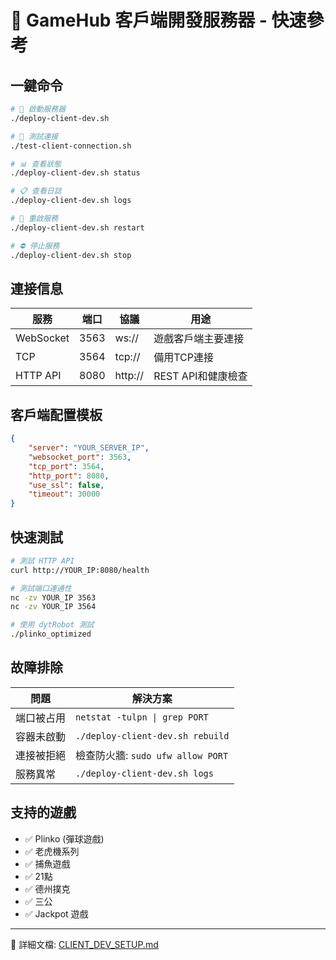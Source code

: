 # 🚀 GameHub 客戶端開發服務器 - 快速參考

## 一鍵命令

```bash
# 🚀 啟動服務器
./deploy-client-dev.sh

# 🧪 測試連接
./test-client-connection.sh

# 📊 查看狀態
./deploy-client-dev.sh status

# 📋 查看日誌
./deploy-client-dev.sh logs

# 🔄 重啟服務
./deploy-client-dev.sh restart

# ⛔ 停止服務
./deploy-client-dev.sh stop
```

## 連接信息

| 服務 | 端口 | 協議 | 用途 |
|------|------|------|------|
| WebSocket | 3563 | ws:// | 遊戲客戶端主要連接 |
| TCP | 3564 | tcp:// | 備用TCP連接 |
| HTTP API | 8080 | http:// | REST API和健康檢查 |

## 客戶端配置模板

```json
{
    "server": "YOUR_SERVER_IP",
    "websocket_port": 3563,
    "tcp_port": 3564,
    "http_port": 8080,
    "use_ssl": false,
    "timeout": 30000
}
```

## 快速測試

```bash
# 測試 HTTP API
curl http://YOUR_IP:8080/health

# 測試端口連通性
nc -zv YOUR_IP 3563
nc -zv YOUR_IP 3564

# 使用 dytRobot 測試
./plinko_optimized
```

## 故障排除

| 問題 | 解決方案 |
|------|----------|
| 端口被占用 | `netstat -tulpn \| grep PORT` |
| 容器未啟動 | `./deploy-client-dev.sh rebuild` |
| 連接被拒絕 | 檢查防火牆: `sudo ufw allow PORT` |
| 服務異常 | `./deploy-client-dev.sh logs` |

## 支持的遊戲

- ✅ Plinko (彈球遊戲)
- ✅ 老虎機系列
- ✅ 捕魚遊戲
- ✅ 21點
- ✅ 德州撲克
- ✅ 三公
- ✅ Jackpot 遊戲

---
📝 詳細文檔: [CLIENT_DEV_SETUP.md](CLIENT_DEV_SETUP.md)